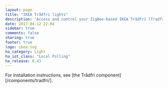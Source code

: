 ```yaml
---
layout: page
title: "IKEA Trådfri lights"
description: "Access and control your ZigBee-based IKEA Trådfri (Tradfri) Lights."
date: 2017-04-12 22.04
sidebar: true
comments: false
sharing: true
footer: true
logo: ikea.svg
ha_category: Light
ha_iot_class: "Local Polling"
ha_release: 0.43
---
```


For installation instructions, see [the Trådfri component][/components/tradfri/].

